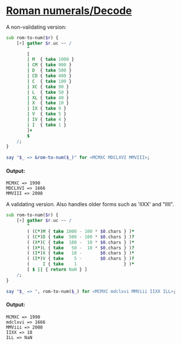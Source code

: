 [1]: https://rosettacode.org/wiki/Roman_numerals/Decode

# [Roman numerals/Decode][1]

A non-validating version:

```raku
sub rom-to-num($r) {
    [+] gather $r.uc ~~ /
        ^
        [
        | M  { take 1000 }
        | CM { take 900 }
        | D  { take 500 }
        | CD { take 400 }
        | C  { take 100 }
        | XC { take 90 }
        | L  { take 50 }
        | XL { take 40 }
        | X  { take 10 }
        | IX { take 9 }
        | V  { take 5 }
        | IV { take 4 }
        | I  { take 1 }
        ]+
        $
    /;
}
 
say "$_ => &rom-to-num($_)" for <MCMXC MDCLXVI MMVIII>;
```

#### Output:
```
MCMXC => 1990
MDCLXVI => 1666
MMVIII => 2008
```


A validating version. Also handles older forms such as 'IIXX' and "IIII".

```raku
sub rom-to-num($r) {
    [+] gather $r.uc ~~ /
        ^
        ( (C*)M { take 1000 - 100 * $0.chars } )*
        ( (C*)D { take  500 - 100 * $0.chars } )?
        ( (X*)C { take  100 -  10 * $0.chars } )*
        ( (X*)L { take   50 -  10 * $0.chars } )?
        ( (I*)X { take   10 -       $0.chars } )*
        ( (I*)V { take    5 -       $0.chars } )?
        (     I { take    1                  } )*
        [ $ || { return NaN } ]
    /;
}
 
say "$_ => ", rom-to-num($_) for <MCMXC mdclxvi MMViii IIXX ILL>;
```

#### Output:
```
MCMXC => 1990
mdclxvi => 1666
MMViii => 2008
IIXX => 18
ILL => NaN
```